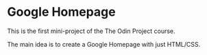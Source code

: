 # Google Homepage

This is the first mini-project of the The Odin Project course.

The main idea is to create a Google Homepage with just HTML/CSS.